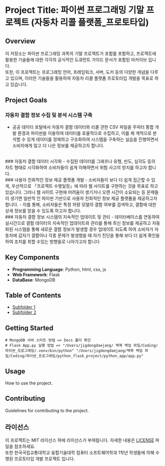 # Project Title: 파이썬 프로그래밍 기말 프로젝트 (자동차 리콜 플랫폼_프로토타입)

## Overview

이 저장소는 파이썬 프로그래밍 과목의 기말 프로젝트가 포함를 포함하고, 프로젝트에 활용한 기술들에 대한 각각의 공식적인 도큐먼트 가이드 문서가 포함된 아카이브 입니다.
<br/>
또한, 이 프로젝트는 프로그래밍 언어, 프레임워크, 서버, 도커 등의 다양한 개념을 다루고 있으며, 이러한 기술들을 활용하여 자동차 리콜 플랫폼 프로토타입 개발을 목표로 하고 있습니다.

## Project Goals
### 자동차 결함 정보 수집 및 분석 시스템 구축
- 공공 데이터 포털에서 자동차 결함 데이터와 리콜 관한 CSV 파일을 주피터 통합 개발 환경과 파이썬을 이용하여 데이터를 효율적으로 수집하고, 이를 체 계적으로 분석할 수 있게 데이터를 정제하고 구조화하여 시스템을 구축하는 실습을 진행하면서 소비자에게 많고 더 나은 정보를 제공하고자 합니다.
<br/>
### 자동차 결함 데이터 시각화 
- 수집된 데이터를 그래프나 유형, 빈도, 심각도 등의 차트 형태로 시각화하여 소비자들이 쉽게 이해하면서 위험 사고의 방지를 하고자 합니다.
<br/>
### 사용자 친화적인 정보 제공 플랫폼 개발
- 소비자들이 보다 더 쉽게 접근할 수 있게, 우선적으로 「프로젝트 수행일정」에 따라 웹 사이트를 구현하는 것을 목표로 하고 있습니다. 그러나 웹 사이트 구현에 어려움이 생기거나 오랜 시간이 소요되는 등 문제들이 생기면 일반적 인 파이썬 기반으로 사용자 친화적인 정보 제공 플랫폼을 제공하고자 합니다.
-  이를 통해, 소비자들은 특정 차량 모델의 결함 여부를 검색하고, 결함에 대한 상세 정보를 얻을 수 있도록 하고자 합니다.
<br/>
### 자동차 결함 정보 시스템의 지속적인 업데이트 및 관리
- 데이터베이스를 연동하여 실시간으로 결함 데이터의 지속적인 업데이트와 관리를 통해 최신 정보를 제공하고 자동화된 시스템을 통해 새로운 결함 정보가 발생할 경우 업데이트 되도록 하여 소비자가 자동차에 갑자기 결함이나 각종 문제가 발생했을 때 자가 진단을 통해 보다 더 쉽게 확인을 하여 조치를 취할 수있는 방향을로 나아가고자 합니다

## Key Components
- **Programming Language**: Python, html, css, js
- **Web Framework**: Flask
- **DataBase**: MongoDB

## Table of Contents

- [Subfolder 1](./subfolder1/README.md)
- [Subfolder 2](./subfolder2/README.md)

## Getting Started
``` 
# MongoDB 서버 스타트 방법 => Docs 풀더 확인
# Flask App.py 실행 방법 => "/Users/jigdongdaejang/ 맥북 백업 파일/Coding/파이썬_프로그래밍/.venv/bin/python" "/Users/jigdongdaejang/맥북 백업 파 일/Coding/파이썬_프로그래밍/python_flask_project/python_app/app.py"
```

## Usage

How to use the project.

## Contributing

Guidelines for contributing to the project.

## 라이선스
이 프로젝트는 MIT 라이선스 하에 라이선스가 부여됩니다. 자세한 내용은 [LICENSE](./LICENSE) 파일을 참조하세요.
<br/>
또한 한국국립교통대학교 융합기술대학 컴퓨터 소프트웨어학과 1학년 학생들에 의해 수행된 프로토타입 개발 프로젝트 입니다.
